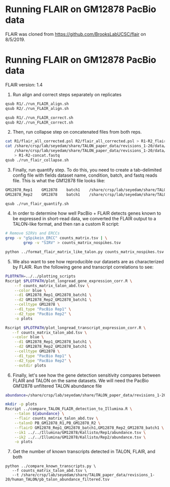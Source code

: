 # Running FLAIR on GM12878 PacBio data

FLAIR was cloned from https://github.com/BrooksLabUCSC/flair on 8/5/2019.

# Running FLAIR on GM12878 PacBio data
FLAIR version: 1.4

1. Run align and correct steps separately on replicates
```bash
qsub R1/./run_FLAIR_align.sh
qsub R2/./run_FLAIR_align.sh
```
```bash
qsub R1/./run_FLAIR_correct.sh
qsub R2/./run_FLAIR_correct.sh
```
2. Then, run collapse step on concatenated files from both reps.
```bash
cat R1/flair_all_corrected.psl R2/flair_all_corrected.psl > R1-R2_flair_all_corrected.psl
cat /share/crsp/lab/seyedam/share/TALON_paper_data/revisions_1-20/data/PacBio_Sequel2_GM12878_R1/unmapped_reads/flnc.fastq \
    /share/crsp/lab/seyedam/share/TALON_paper_data/revisions_1-20/data/PacBio_Sequel2_GM12878_R2/unmapped_reads/flnc.fastq \
    > R1-R2-concat.fastq
qsub ./run_flair_collapse.sh
```
3. Finally, run quantify step. To do this, you need to create a tab-delimited config file with fields dataset name, condition, batch, and fastq reads file. This is what the GM12878 file looks like:
```bash
GM12878_Rep1    GM12878    batch1    /share/crsp/lab/seyedam/share/TALON_paper_data/revisions_1-20/data/PacBio_Sequel2_GM12878_R1/unmapped_reads/flnc.fastq
GM12878_Rep2    GM12878    batch1    /share/crsp/lab/seyedam/share/TALON_paper_data/revisions_1-20/data/PacBio_Sequel2_GM12878_R2/unmapped_reads/flnc.fastq
```
```bash
qsub ./run_flair_quantify.sh
```

4. In order to determine how well PacBio + FLAIR detects genes known to be expressed in short-read data, we converted the FLAIR output to a TALON-like format, and then ran a custom R script:
```bash
# Remove SIRVs and ERCCs
grep -v "gSpikein_ERCC" counts_matrix.tsv | \
        grep -v "SIRV" > counts_matrix_nospikes.tsv

python ../format_flair_matrix_like_talon.py counts_matrix_nospikes.tsv counts_matrix_talon_abd.tsv
```

5. We also want to see how reproducible our datasets are as characterized by FLAIR. Run the following gene and transcript correlations to see:
```bash
PLOTPATH=../../plotting_scripts
Rscript $PLOTPATH/plot_longread_gene_expression_corr.R \
    --f counts_matrix_talon_abd.tsv \
    --color blue \
    --d1 GM12878_Rep1_GM12878_batch1 \
    --d2 GM12878_Rep2_GM12878_batch1 \
    --celltype GM12878 \
    --d1_type "PacBio Rep1" \
    --d2_type "PacBio Rep2" \
    -o plots

Rscript $PLOTPATH/plot_longread_transcript_expression_corr.R \
   --f counts_matrix_talon_abd.tsv \
   --color blue \
    --d1 GM12878_Rep1_GM12878_batch1 \
    --d2 GM12878_Rep2_GM12878_batch1 \
    --celltype GM12878 \
    --d1_type "PacBio Rep1" \
    --d2_type "PacBio Rep2" \
    --outdir plots
```

6. Finally, let's see how the gene detection sensitivity compares between FLAIR and TALON on the same datasets. We will need the PacBio GM12878 unfiltered TALON abundance file
```bash
abundance=/share/crsp/lab/seyedam/share/TALON_paper_data/revisions_1-20/human_TALON/pb_talon_abundance.tsv

mkdir -p plots
Rscript ../compare_TALON_FLAIR_detection_to_Illumina.R \
    --talon ${abundance} \
    --flair counts_matrix_talon_abd.tsv \
    --talonD PB_GM12878_R1,PB_GM12878_R2 \
    --flairD GM12878_Rep1_GM12878_batch1,GM12878_Rep2_GM12878_batch1 \
    --ik1 ../../Illumina/GM12878/Kallisto/Rep1/abundance.tsv \
    --ik2 ../../Illumina/GM12878/Kallisto/Rep2/abundance.tsv \
    -o plots
```

7. Get the number of known transcripts detected in TALON, FLAIR, and both
```
python ../compare_known_transcripts.py \
   --f counts_matrix_talon_abd.tsv \
   --t /share/crsp/lab/seyedam/share/TALON_paper_data/revisions_1-20/human_TALON/pb_talon_abundance_filtered.tsv
```
